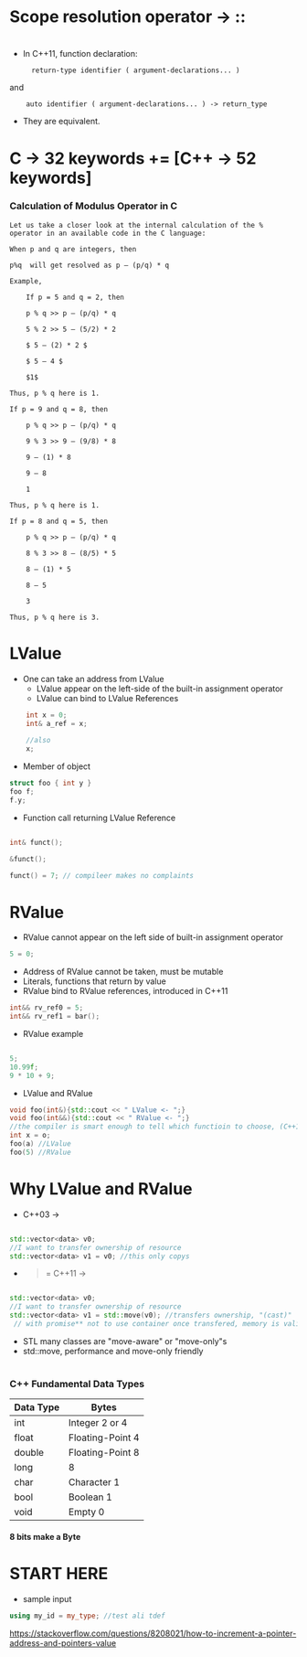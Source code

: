 # Scope resolution operator -> ::

#
##
###

- In C++11, function declaration:
        
        return-type identifier ( argument-declarations... )

and

        auto identifier ( argument-declarations... ) -> return_type

- They are equivalent.

#
##
###

# C -> 32 keywords += [C++ -> 52 keywords]

### Calculation of Modulus Operator in C
    Let us take a closer look at the internal calculation of the % operator in an available code in the C language:

    When p and q are integers, then

    p%q  will get resolved as p – (p/q) * q 

    Example,

        If p = 5 and q = 2, then 

        p % q >> p – (p/q) * q 

        5 % 2 >> 5 – (5/2) * 2 

        $ 5 – (2) * 2 $

        $ 5 – 4 $

        $1$

    Thus, p % q here is 1.

    If p = 9 and q = 8, then

        p % q >> p – (p/q) * q

        9 % 3 >> 9 – (9/8) * 8

        9 – (1) * 8

        9 – 8

        1

    Thus, p % q here is 1.

    If p = 8 and q = 5, then

        p % q >> p – (p/q) * q

        8 % 3 >> 8 – (8/5) * 5

        8 – (1) * 5

        8 – 5

        3

    Thus, p % q here is 3.

#
##
###


# LValue

- One can take an address from LValue
    - LValue appear on the left-side of the built-in assignment operator
    - LValue can bind to LValue References

```cpp
    int x = 0;
    int& a_ref = x;
    
    //also
    x;
```

- Member of object

```cpp
struct foo { int y }
foo f;
f.y;
```
- Function call returning LValue Reference

```cpp

int& funct();

&funct();

funct() = 7; // compileer makes no complaints 

```


# RValue
- RValue cannot appear on the left side of built-in assignment operator

```cpp 
5 = 0;
```

- Address of RValue cannot be taken, must be mutable
- Literals, functions that return by value
- RValue bind to RValue references, introduced in C++11

```cpp
int&& rv_ref0 = 5;
int&& rv_ref1 = bar();

```
- RValue example

```cpp

5;
10.99f;
9 * 10 + 9;

```

- LValue and RValue

```cpp
void foo(int&){std::cout << " LValue <- ";}
void foo(int&&){std::cout << " RValue <- ";}
//the compiler is smart enough to tell which functioin to choose, (C++11 >)
int x = o;
foo(a) //LValue
foo(5) //RValue

```


</ul>

# Why LValue and RValue
- C++03 ->

```cpp

std::vector<data> v0;
//I want to transfer ownership of resource
std::vector<data> v1 = v0; //this only copys

```

- >= C++11 ->

```cpp

std::vector<data> v0;
//I want to transfer ownership of resource
std::vector<data> v1 = std::move(v0); //transfers ownership, "(cast)"
 // with promise** not to use container once transfered, memory is valid, but useless**

```
- STL many classes are "move-aware" or "move-only"s
- std::move, performance and move-only friendly

#
##
###
####   

###     C++ Fundamental Data Types
|    Data Type | Bytes             |
| ------------ | ----------------- |   
| int          | Integer 2 or 4    |
| float        | Floating-Point 4  |
| double       | Floating-Point 8  |
| long         | 8                 |
| char         | Character 1       |
| bool         | Boolean 1         |
| void         | Empty 0           |
####   8 bits make a Byte

#
##
###
####   

# START HERE
- sample input
<!-- section template -->

```cpp
using my_id = my_type; //test ali tdef
```
https://stackoverflow.com/questions/8208021/how-to-increment-a-pointer-address-and-pointers-value
